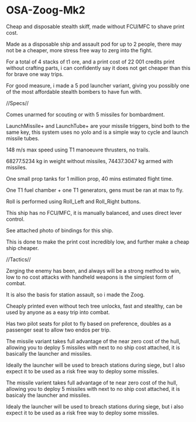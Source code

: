 # OSA-Zoog-Mk2
Cheap and disposable stealth skiff, made without FCU/MFC to shave print cost.

Made as a disposable ship and assault pod for up to 2 people, there may not be a cheaper, more stress free way to zerg into the fight.

For a total of 4 stacks of t1 ore, and a print cost of 22 001 credits print without crafting parts, i can confidently say it does not get cheaper than this for brave one way trips.

For good measure, i made a 5 pod launcher variant, giving you possibly one of the most affordable stealth bombers to have fun with.

//Specs//

Comes unarmed for scouting or with 5 missiles for bombardment.

LaunchMissile+ and LaunchTube+ are your missile triggers, bind both to the same key, this system uses no yolo and is a simple way to cycle and launch missile tubes.

148 m/s max speed using T1 manoeuvre thrusters, no trails.

68277.5234 kg in weight without missiles, 74437.3047 kg armed with missiles.

One small prop tanks for 1 million prop, 40 mins estimated flight time.

One T1 fuel chamber + one T1 generators, gens must be ran at max to fly.

Roll is performed using Roll_Left and Roll_Right buttons.

This ship has no FCU/MFC, it is manually balanced, and uses direct lever control.

See attached photo of bindings for this ship.

This is done to make the print cost incredibly low, and further make a cheap ship cheaper.

//Tactics//

Zerging the enemy has been, and always will be a strong method to win, low to no cost attacks with handheld weapons is the simplest form of combat.

It is also the basis for station assault, so i made the Zoog.

Cheaply printed even without tech tree unlocks, fast and stealthy, can be used by anyone as a easy trip into combat.

Has two pilot seats for pilot to fly based on preference, doubles as a passenger seat to allow two endos per trip.

The missile variant takes full advantage of the near zero cost of the hull, allowing you to deploy 5 missiles with next to no ship cost attached, it is basically the launcher and missiles.

Ideally the launcher will be used to breach stations during siege, but I also expect it to be used as a risk free way to deploy some missiles.

The missile varient takes full advantage of te near zero cost of the hull, allowing you to deploy 5 missiles with next to no ship cost attached, it is basicaly the launcher and missiles.

Idealy the launcher will be used to breach stations during siege, but i also expect it to be used as a risk free way to deploy some missiles.
